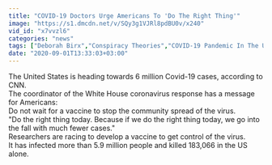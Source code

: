 ```yaml
---
title: "COVID-19 Doctors Urge Americans To 'Do The Right Thing'"
image: "https://s1.dmcdn.net/v/SQy3g1VJRl8pdBU0v/x240"
vid_id: "x7vvzl6"
categories: "news"
tags: ["Deborah Birx","Conspiracy Theories","COVID-19 Pandemic In The United States"]
date: "2020-09-01T13:33:03+03:00"
---
```

The United States is heading towards 6 million Covid-19 cases, according to CNN.  <br>The coordinator of the White House coronavirus response has a message for Americans:  <br>Do not wait for a vaccine to stop the community spread of the virus.  <br>&quot;Do the right thing today. Because if we do the right thing today, we go into the fall with much fewer cases.&quot;  <br>Researchers are racing to develop a vaccine to get control of the virus.  <br>It has infected more than 5.9 million people and killed 183,066 in the US alone.
